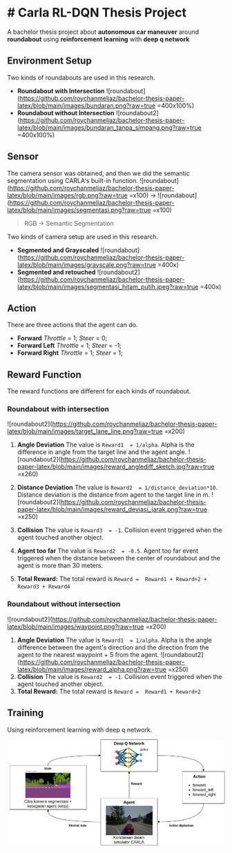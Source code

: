 # # Carla RL-DQN Thesis Project

A bachelor thesis project about **autonomous car maneuver** around **roundabout** using **reinforcement learning** with **deep q network**

## Environment Setup

Two kinds of roundabouts are used in this research.
 - **Roundabout with Intersection**
![roundabout](https://github.com/roychanmeliaz/bachelor-thesis-paper-latex/blob/main/images/bundaran.png?raw=true =400x100%)
 - **Roundabout without Intersection**
![roundabout2](https://github.com/roychanmeliaz/bachelor-thesis-paper-latex/blob/main/images/bundaran_tanpa_simpang.png?raw=true =400x100%)

## Sensor
The camera sensor was obtained, and then we did the semantic segmentation using CARLA's built-in function.
![roundabout](https://github.com/roychanmeliaz/bachelor-thesis-paper-latex/blob/main/images/rgb.png?raw=true =x100) -> ![roundabout](https://github.com/roychanmeliaz/bachelor-thesis-paper-latex/blob/main/images/segmentasi.png?raw=true =x100)
>RGB -> Semantic Segmentation

Two kinds of camera setup are used in this research.


 - **Segmented and Grayscaled**
![roundabout](https://github.com/roychanmeliaz/bachelor-thesis-paper-latex/blob/main/images/grayscale.png?raw=true =400x)
 - **Segmented and retouched**
![roundabout2](https://github.com/roychanmeliaz/bachelor-thesis-paper-latex/blob/main/images/segmentasi_hitam_putih.jpeg?raw=true =400x)





## Action
There are three actions that the agent can do.
 - **Forward**
*Throttle* = 1; *Steer* = 0;
 - **Forward Left**
*Throttle* = 1; *Steer* = -1;
 - **Forward Right**
*Throttle* = 1; *Steer* = 1;

## Reward Function

The reward functions are different for each kinds of roundabout.

### Roundabout with intersection

![roundabout2](https://github.com/roychanmeliaz/bachelor-thesis-paper-latex/blob/main/images/target_lane_line.png?raw=true =x200)
 1. **Angle Deviation**
The value is `Reward1  = 1/alpha`. Alpha is the difference in angle from the target line and the agent angle.
![roundabout2](https://github.com/roychanmeliaz/bachelor-thesis-paper-latex/blob/main/images/reward_anglediff_sketch.jpg?raw=true =x260)

 2. **Distance Deviation**
The value is `Reward2  = 1/distance_deviation*10`. Distance deviation is the distance from agent to the target line in m.
![roundabout2](https://github.com/roychanmeliaz/bachelor-thesis-paper-latex/blob/main/images/reward_deviasi_jarak.png?raw=true =x250) 
3. **Collision**
The value is `Reward3  = -1`. Collision event triggered when the agent touched another object.
 4. **Agent too far**
The value is `Reward2  = -0.5`. Agent too far event triggered when the distance between the center of roundabout and the agent is more than 30 meters.
 5. **Total Reward:**
 The total reward is `Reward =  Reward1 + Reward+2 + Reward3 + Reward4`

### Roundabout without intersection
![roundabout2](https://github.com/roychanmeliaz/bachelor-thesis-paper-latex/blob/main/images/waypoint.png?raw=true =x200)

 1. **Angle Deviation**
The value is `Reward1  = 1/alpha`. Alpha is the angle difference between the agent's direction and the direction from the agent to the nearest waypoint + 5 from the agent.
![roundabout2](https://github.com/roychanmeliaz/bachelor-thesis-paper-latex/blob/main/images/reward_alpha.png?raw=true =x250) 
 2. **Collision**
The value is `Reward2  = -1`. Collision event triggered when the agent touched another object.
 3. **Total Reward:**
 The total reward is `Reward =  Reward1 + Reward+2`

## Training

Using reinforcement learning with deep q network.

![methodology](https://github.com/roychanmeliaz/bachelor-thesis-paper-latex/blob/main/images/metodologi.png?raw=true)

